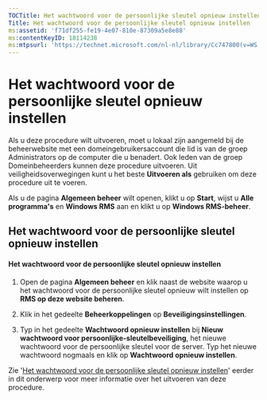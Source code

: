 ```yaml
---
TOCTitle: Het wachtwoord voor de persoonlijke sleutel opnieuw instellen
Title: Het wachtwoord voor de persoonlijke sleutel opnieuw instellen
ms:assetid: 'f71df255-fe19-4e07-810e-87309a5e8e88'
ms:contentKeyID: 18114238
ms:mtpsurl: 'https://technet.microsoft.com/nl-nl/library/Cc747800(v=WS.10)'
---
```


Het wachtwoord voor de persoonlijke sleutel opnieuw instellen
=============================================================

Als u deze procedure wilt uitvoeren, moet u lokaal zijn aangemeld bij de beheerwebsite met een domeingebruikersaccount die lid is van de groep Administrators op de computer die u benadert. Ook leden van de groep Domeinbeheerders kunnen deze procedure uitvoeren. Uit veiligheidsoverwegingen kunt u het beste **Uitvoeren als** gebruiken om deze procedure uit te voeren.

Als u de pagina **Algemeen beheer** wilt openen, klikt u op **Start**, wijst u **Alle programma's** en **Windows RMS** aan en klikt u op **Windows RMS-beheer**.

Het wachtwoord voor de persoonlijke sleutel opnieuw instellen
-------------------------------------------------------------

#### Het wachtwoord voor de persoonlijke sleutel opnieuw instellen

1.  Open de pagina **Algemeen beheer** en klik naast de website waarop u het wachtwoord voor de persoonlijke sleutel opnieuw wilt instellen op **RMS op deze website beheren**.

2.  Klik in het gedeelte **Beheerkoppelingen** op **Beveiligingsinstellingen**.

3.  Typ in het gedeelte **Wachtwoord opnieuw instellen** bij **Nieuw wachtwoord voor persoonlijke-sleutelbeveiliging**, het nieuwe wachtwoord voor de persoonlijke sleutel voor de server. Typ het nieuwe wachtwoord nogmaals en klik op **Wachtwoord opnieuw instellen**.

Zie '[Het wachtwoord voor de persoonlijke sleutel opnieuw instellen](https://technet.microsoft.com/ceba927e-a7fd-4b06-bb70-5e5d9d6d099c)' eerder in dit onderwerp voor meer informatie over het uitvoeren van deze procedure.
